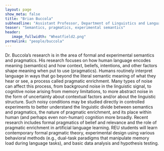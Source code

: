 ```yaml
---
layout: page
show_meta: false
title: "Brian Buccola"
subheadline: "Assistant Professor, Department of Linguistics and Languages"
teaser: "Semantics, pragmatics, experimental semantics"
header:
   image_fullwidth: "Wheatfield2.png"
permalink: "people/buccola"
---
```

Dr. Buccola’s research is in the area of formal and experimental semantics and pragmatics. His research focuses on how human language encodes meaning (semantics) and how context, beliefs, intentions, and other factors shape meaning when put to use (pragmatics). Humans routinely interpret language in ways that go beyond the literal semantic meaning of what they hear or see, a process called pragmatic enrichment. Many types of noise can affect this process, from background noise in the linguistic signal, to cognitive noise arising from memory limitations, to more abstract noise in the form of uncertainty about contextual factors and/or about the linguistic structure. Such noisy conditions may be studied directly in controlled experiments to better understand the linguistic divide between semantics and pragmatics, the nature of pragmatic enrichment, and its place within human (and perhaps even non-human) cognition more broadly. Recent research includes formal pragmatics of belief and relevance and the role of pragmatic enrichment in artificial language learning. REU students will learn contemporary formal pragmatic theory, experimental design using various behavioral methods (e.g., dual-task paradigms that manipulate memory load during language tasks), and basic data analysis and hypothesis testing.
